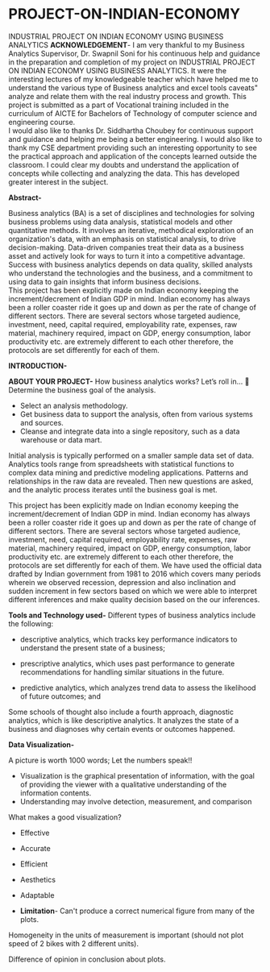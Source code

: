 # PROJECT-ON-INDIAN-ECONOMY
INDUSTRIAL PROJECT ON INDIAN ECONOMY USING BUSINESS ANALYTICS
**ACKNOWLEDGEMENT**- I am very thankful to my Business Analytics Supervisor, Dr. Swapnil Soni for his continuous help and guidance in the preparation and completion of my project on INDUSTRIAL PROJECT ON INDIAN ECONOMY USING BUSINESS ANALYTICS. It were the interesting lectures of my knowledgeable teacher which have helped me to understand the various type of Business analytics and excel tools caveats" analyze and relate them with the real industry process and growth. This project is submitted as a part of Vocational training included in the curriculum of AICTE for Bachelors of Technology of computer science and engineering course.  
I would also like to thanks Dr. Siddhartha Choubey for continuous support and guidance and helping me being a better engineering. I would also like to thank my CSE department providing such an interesting opportunity to see the practical approach and application of the concepts learned outside the classroom. I could clear my doubts and understand the application of concepts while collecting and analyzing the data. This has developed greater interest in the subject. 

**Abstract-**

Business analytics (BA) is a set of disciplines and technologies for solving business problems using data analysis, statistical models and other quantitative methods. It involves an iterative, methodical exploration of an organization's data, with an emphasis on statistical analysis, to drive decision-making. 
Data-driven companies treat their data as a business asset and actively look for ways to turn it into a competitive advantage. Success with business analytics depends on data quality, skilled analysts who understand the technologies and the business, and a commitment to using data to gain insights that inform business decisions.  
This project has been explicitly made on Indian economy keeping the increment/decrement of Indian GDP in mind. Indian economy has always been a roller coaster ride it goes up and down as per the rate of change of different sectors. There are several sectors whose targeted audience, investment, need, capital required, employability rate, expenses, raw material, machinery required, impact on GDP, energy consumption, labor productivity etc. are extremely different to each other therefore, the protocols are set differently for each of them.


**INTRODUCTION-**
 
**ABOUT YOUR PROJECT-** How business analytics works? Let’s roll in…  Determine the business goal of the analysis. 
* Select an analysis methodology. 
* Get business data to support the analysis, often from various systems and sources. 
* Cleanse and integrate data into a single repository, such as a data warehouse or data mart. 
 
Initial analysis is typically performed on a smaller sample data set of data. Analytics tools range from spreadsheets with statistical functions to complex data mining and predictive modeling applications. Patterns and relationships in the raw data are revealed. Then new questions are asked, and the analytic process iterates until the business goal is met. 
 
This project has been explicitly made on Indian economy keeping the increment/decrement of Indian GDP in mind. Indian economy has always been a roller coaster ride it goes up and down as per the rate of change of different sectors. There are several sectors whose targeted audience, investment, need, capital required, employability rate, expenses, raw material, machinery required, impact on GDP, energy consumption, labor productivity etc. are extremely different to each other therefore, the protocols are set differently for each of them. We have used the official data drafted by Indian government from 1981 to 2016 which covers many periods wherein we observed recession, depression and also inclination and sudden increment in few sectors based on which we were able to interpret different inferences and make quality decision based on the our inferences.   

**Tools and Technology used-**
Different types of business analytics include the following: 
* descriptive analytics, which tracks key performance indicators to understand the present state of a business; 

* prescriptive analytics, which uses past performance to generate recommendations for handling similar situations in the future. 

* predictive analytics, which analyzes trend data to assess the likelihood of future outcomes; and 

Some schools of thought also include a fourth approach, diagnostic analytics, which is like descriptive analytics. It analyzes the state of a business and diagnoses why certain events or outcomes happened. 

**Data Visualization-**

A picture is worth 1000 words; Let the numbers speak!! 
 
* Visualization is the graphical presentation of information, with the goal of providing the viewer with a qualitative understanding of the information contents.  
* Understanding may involve detection, measurement, and comparison 
 
What makes a good visualization? 
* Effective
* Accurate 
* Efficient 
* Aesthetics 
* Adaptable 

* **Limitation**-
Can't produce a correct numerical figure from many of the plots.

Homogeneity in the units of measurement is important (should not plot speed of 2 bikes with 
2 different units).

Difference of opinion in conclusion about plots.


